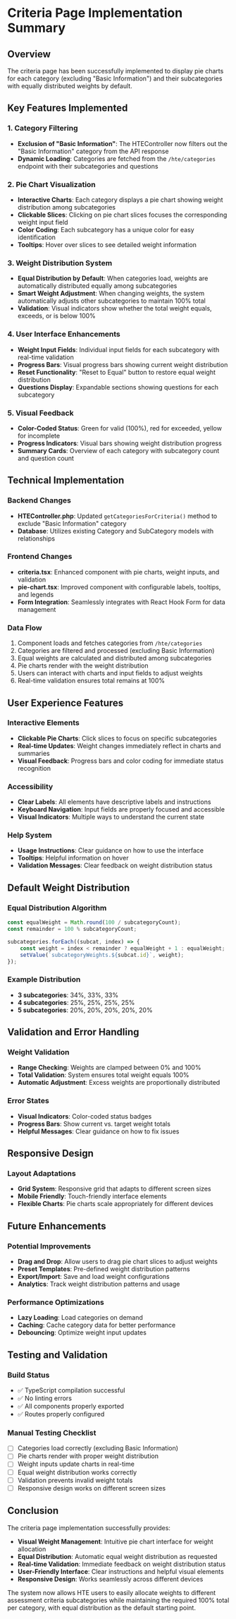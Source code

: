 # Criteria Page Implementation Summary

## Overview
The criteria page has been successfully implemented to display pie charts for each category (excluding "Basic Information") and their subcategories with equally distributed weights by default.

## Key Features Implemented

### 1. Category Filtering
- **Exclusion of "Basic Information"**: The HTEController now filters out the "Basic Information" category from the API response
- **Dynamic Loading**: Categories are fetched from the `/hte/categories` endpoint with their subcategories and questions

### 2. Pie Chart Visualization
- **Interactive Charts**: Each category displays a pie chart showing weight distribution among subcategories
- **Clickable Slices**: Clicking on pie chart slices focuses the corresponding weight input field
- **Color Coding**: Each subcategory has a unique color for easy identification
- **Tooltips**: Hover over slices to see detailed weight information

### 3. Weight Distribution System
- **Equal Distribution by Default**: When categories load, weights are automatically distributed equally among subcategories
- **Smart Weight Adjustment**: When changing weights, the system automatically adjusts other subcategories to maintain 100% total
- **Validation**: Visual indicators show whether the total weight equals, exceeds, or is below 100%

### 4. User Interface Enhancements
- **Weight Input Fields**: Individual input fields for each subcategory with real-time validation
- **Progress Bars**: Visual progress bars showing current weight distribution
- **Reset Functionality**: "Reset to Equal" button to restore equal weight distribution
- **Questions Display**: Expandable sections showing questions for each subcategory

### 5. Visual Feedback
- **Color-Coded Status**: Green for valid (100%), red for exceeded, yellow for incomplete
- **Progress Indicators**: Visual bars showing weight distribution progress
- **Summary Cards**: Overview of each category with subcategory count and question count

## Technical Implementation

### Backend Changes
- **HTEController.php**: Updated `getCategoriesForCriteria()` method to exclude "Basic Information" category
- **Database**: Utilizes existing Category and SubCategory models with relationships

### Frontend Changes
- **criteria.tsx**: Enhanced component with pie charts, weight inputs, and validation
- **pie-chart.tsx**: Improved component with configurable labels, tooltips, and legends
- **Form Integration**: Seamlessly integrates with React Hook Form for data management

### Data Flow
1. Component loads and fetches categories from `/hte/categories`
2. Categories are filtered and processed (excluding Basic Information)
3. Equal weights are calculated and distributed among subcategories
4. Pie charts render with the weight distribution
5. Users can interact with charts and input fields to adjust weights
6. Real-time validation ensures total remains at 100%

## User Experience Features

### Interactive Elements
- **Clickable Pie Charts**: Click slices to focus on specific subcategories
- **Real-time Updates**: Weight changes immediately reflect in charts and summaries
- **Visual Feedback**: Progress bars and color coding for immediate status recognition

### Accessibility
- **Clear Labels**: All elements have descriptive labels and instructions
- **Keyboard Navigation**: Input fields are properly focused and accessible
- **Visual Indicators**: Multiple ways to understand the current state

### Help System
- **Usage Instructions**: Clear guidance on how to use the interface
- **Tooltips**: Helpful information on hover
- **Validation Messages**: Clear feedback on weight distribution status

## Default Weight Distribution

### Equal Distribution Algorithm
```typescript
const equalWeight = Math.round(100 / subcategoryCount);
const remainder = 100 % subcategoryCount;

subcategories.forEach((subcat, index) => {
    const weight = index < remainder ? equalWeight + 1 : equalWeight;
    setValue(`subcategoryWeights.${subcat.id}`, weight);
});
```

### Example Distribution
- **3 subcategories**: 34%, 33%, 33%
- **4 subcategories**: 25%, 25%, 25%, 25%
- **5 subcategories**: 20%, 20%, 20%, 20%, 20%

## Validation and Error Handling

### Weight Validation
- **Range Checking**: Weights are clamped between 0% and 100%
- **Total Validation**: System ensures total weight equals 100%
- **Automatic Adjustment**: Excess weights are proportionally distributed

### Error States
- **Visual Indicators**: Color-coded status badges
- **Progress Bars**: Show current vs. target weight totals
- **Helpful Messages**: Clear guidance on how to fix issues

## Responsive Design

### Layout Adaptations
- **Grid System**: Responsive grid that adapts to different screen sizes
- **Mobile Friendly**: Touch-friendly interface elements
- **Flexible Charts**: Pie charts scale appropriately for different devices

## Future Enhancements

### Potential Improvements
- **Drag and Drop**: Allow users to drag pie chart slices to adjust weights
- **Preset Templates**: Pre-defined weight distribution patterns
- **Export/Import**: Save and load weight configurations
- **Analytics**: Track weight distribution patterns and usage

### Performance Optimizations
- **Lazy Loading**: Load categories on demand
- **Caching**: Cache category data for better performance
- **Debouncing**: Optimize weight input updates

## Testing and Validation

### Build Status
- ✅ TypeScript compilation successful
- ✅ No linting errors
- ✅ All components properly exported
- ✅ Routes properly configured

### Manual Testing Checklist
- [ ] Categories load correctly (excluding Basic Information)
- [ ] Pie charts render with proper weight distribution
- [ ] Weight inputs update charts in real-time
- [ ] Equal weight distribution works correctly
- [ ] Validation prevents invalid weight totals
- [ ] Responsive design works on different screen sizes

## Conclusion

The criteria page implementation successfully provides:
- **Visual Weight Management**: Intuitive pie chart interface for weight allocation
- **Equal Distribution**: Automatic equal weight distribution as requested
- **Real-time Validation**: Immediate feedback on weight distribution status
- **User-Friendly Interface**: Clear instructions and helpful visual elements
- **Responsive Design**: Works seamlessly across different devices

The system now allows HTE users to easily allocate weights to different assessment criteria subcategories while maintaining the required 100% total per category, with equal distribution as the default starting point.
